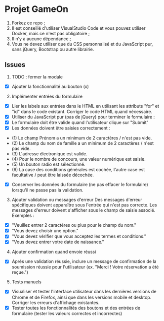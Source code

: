 # Projet GameOn

1. Forkez ce repo ;
2. Il est conseillé d'utiliser VisualStudio Code et vous pouvez utiliser Docker, mais ce n'est pas obligatoire ;
3. Il n'y a aucune dépendance ;
4. Vous ne devez utiliser que du CSS personnalisé et du JavaScript pur, sans jQuery, Bootstrap ou autre librairie.

## Issues

1. TODO : fermer la modale

- [x] Ajouter la fonctionnalité au bouton (x)

2. Implémenter entrées du formulaire

- [x] Lier les labels aux entrées dans le HTML en utilisant les attributs "for" et "id" dans le code existant. Corriger le code HTML quand nécessaire.
- [x] Utiliser du JavaScript pur (pas de jQuery) pour terminer le formulaire :
- [x] Le formulaire doit être valide quand l'utilisateur clique sur "Submit"
- [x] Les données doivent être saisies correctement :
- (1) Le champ Prénom a un minimum de 2 caractères / n'est pas vide.
- (2) Le champ du nom de famille a un minimum de 2 caractères / n'est pas vide.
- (3) L'adresse électronique est valide.
- (4) Pour le nombre de concours, une valeur numérique est saisie.
- (5) Un bouton radio est sélectionné.
- (6) La case des conditions générales est cochée, l'autre case est facultative / peut être laissée décochée.
- [x] Conserver les données du formulaire (ne pas effacer le formulaire) lorsqu'il ne passe pas la validation.

3. Ajouter validation ou messages d'erreur
   Des messages d'erreur spécifiques doivent apparaître sous l'entrée qui n'est pas correcte. Les messages d'erreur doivent s'afficher sous le champ de saisie associé. Exemples :

- [x] "Veuillez entrer 2 caractères ou plus pour le champ du nom."
- [x] "Vous devez choisir une option."
- [x] "Vous devez vérifier que vous acceptez les termes et conditions."
- [x] "Vous devez entrer votre date de naissance."

4. Ajouter confirmation quand envoie réussi

- [x] Après une validation réussie, inclure un message de confirmation de la soumission réussie pour l'utilisateur (ex. "Merci ! Votre réservation a été reçue.")

5. Tests manuels

- [x] Visualiser et tester l'interface utilisateur dans les dernières versions de Chrome et de Firefox, ainsi que dans les versions mobile et desktop. Corriger les erreurs d'affichage existantes.
- [x] Tester toutes les fonctionnalités des boutons et des entrées de formulaire (tester les valeurs correctes et incorrectes)
